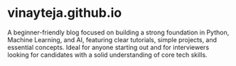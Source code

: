 # vinayteja.github.io
A beginner-friendly blog focused on building a strong foundation in Python, Machine Learning, and AI, featuring clear tutorials, simple projects, and essential concepts. Ideal for anyone starting out and for interviewers looking for candidates with a solid understanding of core tech skills.
